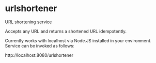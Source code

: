 # urlshortener
URL shortening service

Accepts any URL and returns a shortened URL idempotently. 

Currently works with localhost via Node.JS installed in your environment. Service can be invoked as follows:

http://localhost:8080/urlshortener
